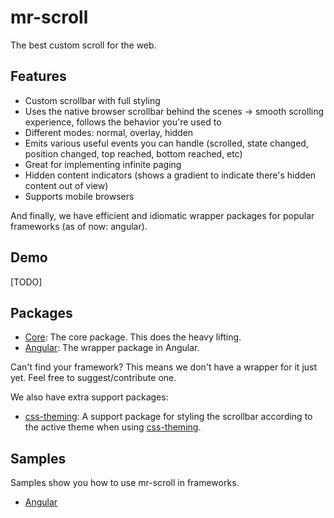 # mr-scroll

The best custom scroll for the web.

## Features

- Custom scrollbar with full styling
- Uses the native browser scrollbar behind the scenes -> smooth scrolling experience, follows the behavior you're used to
- Different modes: normal, overlay, hidden
- Emits various useful events you can handle (scrolled, state changed, position changed, top reached, bottom reached, etc)
- Great for implementing infinite paging
- Hidden content indicators (shows a gradient to indicate there's hidden content out of view)
- Supports mobile browsers

And finally, we have efficient and idiomatic wrapper packages for popular frameworks (as of now: angular).

## Demo

[TODO]

## Packages

- [Core](./packages/core): The core package. This does the heavy lifting.
- [Angular](./packages/angular): The wrapper package in Angular.

Can't find your framework? This means we don't have a wrapper for it just yet. Feel free to suggest/contribute one.

We also have extra support packages:

- [css-theming](./packages/css-theming): A support package for styling the scrollbar according to the active theme when using [css-theming](https://github.com/mrahhal/css-theming).

## Samples

Samples show you how to use mr-scroll in frameworks.

- [Angular](./samples/angular)
